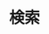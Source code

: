 ---
title: "検索"
slug: "search"
layout: "search"
outputs:
  - html
  - json
menu:
    main:
        weight: 7
        params:
            icon: search
---